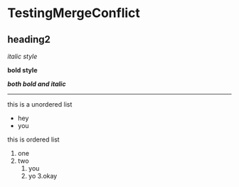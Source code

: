 # TestingMergeConflict

## heading2

*italic style*

**bold style**

***both bold and italic***

---

this is a unordered list

* hey
* you

this is ordered list 

1. one 
2. two
	1. you
	2. yo
3.okay